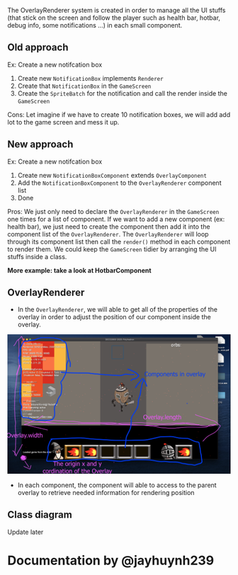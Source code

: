 The OverlayRenderer system is created in order to manage all the UI stuffs (that stick on the screen and follow the player such as health bar, hotbar, debug info, some notifications ...) in each small component.

## Old approach
Ex: Create a new notifcation box
1. Create new `NotificationBox` implements `Renderer`
2. Create that `NotificationBox` in the `GameScreen`
3. Create the `SpriteBatch` for the notification and call the render inside the `GameScreen`

Cons: Let imagine if we have to create 10 notification boxes, we will add add lot to the game screen and mess it up. 

## New approach
Ex: Create a new notifcation box
1. Create new `NotificationBoxComponent` extends `OverlayComponent`
2. Add the `NotificationBoxComponent` to the `OverlayRenderer` component list
3. Done

Pros: We just only need to declare the `OverlayRenderer` in the `GameScreen` one times for a list of component. If we want to add a new component (ex: health bar), we just need to create the component then add it into the component list of the `OverlayRenderer`. The `OverlayRenderer` will loop through its component list then call the `render()` method in each component to render them. We could keep the `GameScreen` tidier by arranging the UI stuffs inside a class.

**More example: take a look at HotbarComponent**

## OverlayRenderer

- In the `OverlayRenderer`, we will able to get all of the properties of the overlay in order to adjust the position of our component inside the overlay.

![Screen_Shot_2020-09-19_at_14.42.48](uploads/4001b465ea2ad3b2de6c63828e772c76/Screen_Shot_2020-09-19_at_14.42.48.png)

- In each component, the component will able to access to the parent overlay to retrieve needed information for rendering position

## Class diagram
Update later

# Documentation by @jayhuynh239
